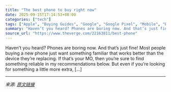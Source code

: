 ```yaml
---
title: "The best phone to buy right now"
date: 2025-09-15T17:14:53+08:00
categories: ["tech"]
tags: ["Apple", "Buying Guides", "Google", "Google Pixel", "Mobile", "Phone Reviews", "Reviews", "Samsung", "Tech"]
summary: "Haven’t you heard? Phones are boring now. And that’s just fine! Most people buying a new phone just want something familiar that works better than the device they’re replacing. If that’s your MO, then"
source_url: "https://www.theverge.com/22163811/best-phone"
---
```


Haven’t you heard? Phones are boring now. And that’s just fine! Most people buying a new phone just want something familiar that works better than the device they’re replacing. If that’s your MO, then you’re sure to find something reliable in my recommendations below. But even if you’re looking for something a little more extra, [&#8230;]

---

*来源: [原文链接](https://www.theverge.com/22163811/best-phone)*
